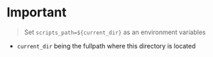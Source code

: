 # Important

> Set `scripts_path=${current_dir}` as an environment variables

-  `current_dir` being the fullpath where this directory is located
